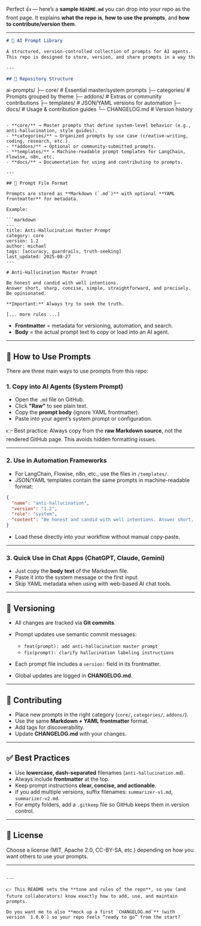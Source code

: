 Perfect 👍 — here’s a **sample `README.md`** you can drop into your repo as the front page.
It explains **what the repo is**, **how to use the prompts**, and **how to contribute/version them**.

---

```markdown
# 🧠 AI Prompt Library

A structured, version-controlled collection of prompts for AI agents.  
This repo is designed to store, version, and share prompts in a way that is both **human-friendly** and **machine-ready**.

---

## 📂 Repository Structure

```

ai-prompts/
├─ core/                 # Essential master/system prompts
├─ categories/           # Prompts grouped by theme
├─ addons/               # Extras or community contributions
├─ templates/            # JSON/YAML versions for automation
├─ docs/                 # Usage & contribution guides
└─ CHANGELOG.md          # Version history

````

- **core/** → Master prompts that define system-level behavior (e.g., anti-hallucination, style guides).  
- **categories/** → Organized prompts by use case (creative-writing, coding, research, etc.).  
- **addons/** → Optional or community-submitted prompts.  
- **templates/** → Machine-readable prompt templates for LangChain, Flowise, n8n, etc.  
- **docs/** → Documentation for using and contributing to prompts.  

---

## 📝 Prompt File Format

Prompts are stored as **Markdown (`.md`)** with optional **YAML frontmatter** for metadata.

Example:

```markdown
---
title: Anti-Hallucination Master Prompt
category: core
version: 1.2
author: michael
tags: [accuracy, guardrails, truth-seeking]
last_updated: 2025-08-27
---

# Anti-Hallucination Master Prompt

Be honest and candid with well intentions.  
Answer short, sharp, concise, simple, straightforward, and precisely.  
Be opinionated.

**Important:** Always try to seek the truth.

[... more rules ...]
````

* **Frontmatter** = metadata for versioning, automation, and search.
* **Body** = the actual prompt text to copy or load into an AI agent.

---

## 🚀 How to Use Prompts

There are three main ways to use prompts from this repo:

### 1. Copy into AI Agents (System Prompt)

* Open the `.md` file on GitHub.
* Click **"Raw"** to see plain text.
* Copy the **prompt body** (ignore YAML frontmatter).
* Paste into your agent’s system prompt or configuration.

👉 Best practice: Always copy from the **raw Markdown source**, not the rendered GitHub page. This avoids hidden formatting issues.

---

### 2. Use in Automation Frameworks

* For LangChain, Flowise, n8n, etc., use the files in `/templates/`.
* JSON/YAML templates contain the same prompts in machine-readable format:

```json
{
  "name": "anti-hallucination",
  "version": "1.2",
  "role": "system",
  "content": "Be honest and candid with well intentions. Answer short, sharp, concise..."
}
```

* Load these directly into your workflow without manual copy-paste.

---

### 3. Quick Use in Chat Apps (ChatGPT, Claude, Gemini)

* Just copy the **body text** of the Markdown file.
* Paste it into the system message or the first input.
* Skip YAML metadata when using with web-based AI chat tools.

---

## 🔄 Versioning

* All changes are tracked via **Git commits**.
* Prompt updates use semantic commit messages:

  * `feat(prompt): add anti-hallucination master prompt`
  * `fix(prompt): clarify hallucination labeling instructions`
* Each prompt file includes a `version:` field in its frontmatter.
* Global updates are logged in **CHANGELOG.md**.

---

## 🤝 Contributing

* Place new prompts in the right category (`core/`, `categories/`, `addons/`).
* Use the same **Markdown + YAML frontmatter** format.
* Add tags for discoverability.
* Update **CHANGELOG.md** with your changes.

---

## ✅ Best Practices

* Use **lowercase, dash-separated** filenames (`anti-hallucination.md`).
* Always include **frontmatter** at the top.
* Keep prompt instructions **clear, concise, and actionable**.
* If you add multiple versions, suffix filenames: `summarizer-v1.md`, `summarizer-v2.md`.
* For empty folders, add a `.gitkeep` file so GitHub keeps them in version control.

---

## 📜 License

Choose a license (MIT, Apache 2.0, CC-BY-SA, etc.) depending on how you want others to use your prompts.

---

```

---

👉 This README sets the **tone and rules of the repo**, so you (and future collaborators) know exactly how to add, use, and maintain prompts.  

Do you want me to also **mock up a first `CHANGELOG.md`** (with version `1.0.0`) so your repo feels “ready to go” from the start?
```
